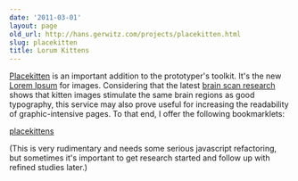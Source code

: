 ```yaml
---
date: '2011-03-01'
layout: page
old_url: http://hans.gerwitz.com/projects/placekitten.html
slug: placekitten
title: Lorum Kittens
---
```


[Placekitten][1] is an important addition to the prototyper's toolkit.  It's the new [Lorem Ipsum][2] for images.
Considering that the latest [brain scan research][3] shows that kitten images stimulate the same brain regions as good typography, this service may also prove useful for increasing the readability of graphic-intensive pages.  To that end, I offer the following bookmarklets:

   [1]: http://placekitten.com/
   [2]: http://www.lipsum.com/
   [3]: http://www.scientificamerican.com/article.cfm?id=a-new-phrenology


<a href="javascript:var%20notKitten=new%20Image();for%20(kittenCount=0;kittenCount%3Cdocument.images.length;kittenCount++){notKitten.src=document.images[kittenCount].src;document.images[kittenCount].src='http%3A//placekitten.com/'+notKitten.height+'/'+notKitten.width;}">placekittens</a>

(This is very rudimentary and needs some serious javascript refactoring, but sometimes it's important to get research started and follow up with refined studies later.)

